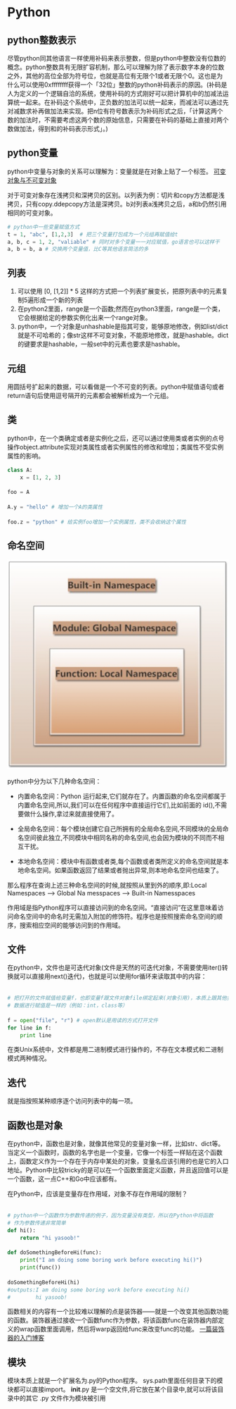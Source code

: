 # Python

## python整数表示

尽管python同其他语言一样使用补码来表示整数，但是python中整数没有位数的概念。python整数具有无限扩容机制，那么可以理解为除了表示数字本身的位数之外，其他的高位全部为符号位，也就是高位有无限个1或者无限个0。这也是为什么可以使用0xffffffff获得一个「32位」整数的python补码表示的原因。(补码是人为定义的一个逻辑自洽的系统，使用补码的方式刚好可以把计算机中的加减法运算统一起来。在补码这个系统中，正负数的加法可以统一起来，而减法可以通过先对减数求补再做加法来实现。把n位有符号数表示为补码形式之后，「计算这两个数的加法时，不需要考虑这两个数的原始信息，只需要在补码的基础上直接对两个数做加法，得到和的补码表示形式」。)

## python变量

python中变量与对象的关系可以理解为：变量就是在对象上贴了一个标签。
[可变对象与不可变对象](https://www.runoob.com/note/46684)

对于可变对象存在浅拷贝和深拷贝的区别。以列表为例：切片和copy方法都是浅拷贝，只有copy.ddepcopy方法是深拷贝。b对列表a浅拷贝之后，a和b仍然引用相同的可变对象。

```python
# python中一些变量赋值方式
t = 1, "abc", [1,2,3]  # 把三个变量打包成为一个元组再赋值给t
a, b, c = 1, 2, "valiable" # 同时对多个变量一一对应赋值，go语言也可以这样干
a, b = b, a # 交换两个变量值，比C等其他语言简洁的多

```

## 列表

1. 可以使用 [0, [1,2]] * 5 这样的方式把一个列表扩展变长，把原列表中的元素复制5遍形成一个新的列表
2. 在python2里面，range是一个函数;然而在python3里面，range是一个类，它会根据给定的参数实例化出来一个range对象。
3. python中，一个对象是unhashable是指其可变，能够原地修改，例如list/dict就是不可哈希的；像str这样不可变对象，不能原地修改，就是hashable。dict的键要求是hashable，一般set中的元素也要求是hashable。

## 元组

用圆括号扩起来的数据，可以看做是一个不可变的列表。python中赋值语句或者return语句后使用逗号隔开的元素都会被解析成为一个元组。

## 类

python中，在一个类确定或者是实例化之后，还可以通过使用类或者实例的点号操作object.attribute实现对类属性或者实例属性的修改和增加；类属性不受实例属性的影响。

```python
class A:
    x = [1, 2, 3]

foo = A

A.y = "hello" # 增加一个A的类属性

foo.z = "python" # 给实例foo增加一个实例属性，类不会收纳这个属性
```

## 命名空间

![命名空间示意图](../imageSet/pythonNameSpace.png)

python中分为以下几种命名空间：

- 内置命名空间：Python 运行起来,它们就存在了。内置函数的命名空间都属于内置命名空间,所以,我们可以在任何程序中直接运行它们,比如前面的 id(),不需要做什么操作,拿过来就直接使用了。

- 全局命名空间：每个模块创建它自己所拥有的全局命名空间,不同模块的全局命名空间彼此独立,不同模块中相同名称的命名空间,也会因为模块的不同而不相互干扰。

- 本地命名空间：模块中有函数或者类,每个函数或者类所定义的命名空间就是本地命名空间。如果函数返回了结果或者抛出异常,则本地命名空间也结束了。

那么程序在查询上述三种命名空间的时候,就按照从里到外的顺序,即:Local Namespaces --> Global Na messpaces --> Built-in Namesspaces

作用域是指Python程序可以直接访问到的命名空间。“直接访问”在这里意味着访问命名空间中的命名时无需加入附加的修饰符。程序也是按照搜索命名空间的顺序，搜索相应空间的能够访问到的作用域。

## 文件

在python中，文件也是可迭代对象(文件是天然的可迭代对象，不需要使用iter()转换就可以直接用next()迭代)，也就是可以使用for循环来读取其中的内容：

```python

# 把打开的文件赋值给变量f，也即变量f跟文件对象file绑定起来(对象引用)，本质上跟其他类型
# 数据进行赋值是一样的（例如：int，class等）

f = open("file", "r") # open默认是用读的方式打开文件
for line in f:
    print line

```

在类Unix系统中，文件都是用二进制模式进行操作的，不存在文本模式和二进制模式两种情况。

## 迭代

就是指按照某种顺序逐个访问列表中的每一项。

## 函数也是对象

在python中，函数也是对象，就像其他常见的变量对象一样，比如str、dict等。当定义一个函数时，函数的名字也是一个变量，它像一个标签一样贴在这个函数上，函数定义作为一个存在于内存中某处的对象，变量名应该引用的也是它的入口地址。Python中比较tricky的是可以在一个函数里面定义函数，并且返回值可以是一个函数，这一点C++和Go中应该都有。

在Python中，应该是变量存在作用域，对象不存在作用域的限制？

```python

# python中一个函数作为参数传递的例子，因为变量没有类型，所以在Python中将函数
# 作为参数传递非常简单
def hi():
    return "hi yasoob!"
 
def doSomethingBeforeHi(func):
    print("I am doing some boring work before executing hi()")
    print(func())
 
doSomethingBeforeHi(hi)
#outputs:I am doing some boring work before executing hi()
#        hi yasoob!
```

函数相关的内容有一个比较难以理解的点是装饰器——就是一个改变其他函数功能的函数。装饰器通过接收一个函数func作为参数，将该函数func在装饰器内部定义的wrap函数里面调用，然后将warp返回给func来改变func的功能。
[一篇装饰器的入门博客](https://www.runoob.com/w3cnote/python-func-decorators.html)

## 模块

模块本质上就是一个扩展名为.py的Python程序。
sys.path里面任何目录下的模块都可以直接import。
__init__.py 是一个空文件,将它放在某个目录中,就可以将该目录中的其它 .py 文件作为模块被引用